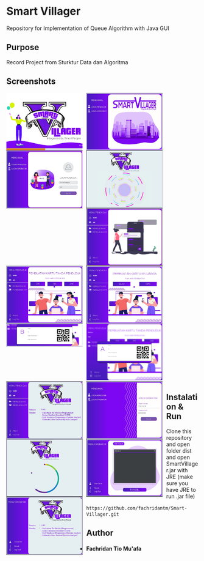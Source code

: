 # Smart Villager
Repository for Implementation of Queue Algorithm with Java GUI

## Purpose
Record Project from Sturktur Data dan Algoritma

## Screenshots
<img src="https://raw.githubusercontent.com/fachridantm/Smart-Villager/master/screenshots/Welcome.png"
    alt="Splash Screen" style="float: left; margin-right: 10px;"
    width="200" /> <img src="https://raw.githubusercontent.com/fachridantm/Smart-Villager/master/screenshots/pnlHomeLogin.jpeg"
    alt="Home Login" style="float: left; margin-right: 10px;"
    width="200" /> <img src="https://raw.githubusercontent.com/fachridantm/Smart-Villager/master/screenshots/pnlLoginUser.jpeg"
    alt="Login User" style="float: left; margin-right: 10px;"
    width="200" /> <img src="https://raw.githubusercontent.com/fachridantm/Smart-Villager/master/screenshots/pnlLoadingUser.jpeg"
    alt="Loading User" style="float: left; margin-right: 10px;"
    width="200" /> <img src="https://raw.githubusercontent.com/fachridantm/Smart-Villager/master/screenshots/pnlHomeUser.jpeg"
    alt="Home User" style="float: left; margin-right: 10px;"
    width="200" /> <img src="https://raw.githubusercontent.com/fachridantm/Smart-Villager/master/screenshots/pnlKTP.jpeg"
    alt="Panel KTP" style="float: left; margin-right: 10px;"
    width="200" /> <img src="https://raw.githubusercontent.com/fachridantm/Smart-Villager/master/screenshots/pnlKK.jpeg"
    alt="Panel KK" style="float: left; margin-right: 10px;"
    width="200" /> <img src="https://raw.githubusercontent.com/fachridantm/Smart-Villager/master/screenshots/pnlTiketKTP.jpg"
    alt="Panel Tiket KTP" style="float: left-center; margin-right: 10px;"
    width="200" /> <img src="https://raw.githubusercontent.com/fachridantm/Smart-Villager/master/screenshots/pnlTiketKK.jpeg"
    alt="Panel Tiket KK" style="float: left; margin-right: 10px;"
    width="200" /> <img src="https://raw.githubusercontent.com/fachridantm/Smart-Villager/master/screenshots/pnlAboutUser.jpeg"
    alt="About User" style="float: left; margin-right: 10px;"
    width="200" /> <img src="https://raw.githubusercontent.com/fachridantm/Smart-Villager/master/screenshots/pnlLoginOperator.jpeg"
    alt="Login Operator" style="float: left; margin-right: 10px;"
    width="200" /> <img src="https://raw.githubusercontent.com/fachridantm/Smart-Villager/master/screenshots/pnlLoadingOperator.jpeg"
    alt="Loading Operator" style="float: left; margin-right: 10px;"
    width="200" /> <img src="https://raw.githubusercontent.com/fachridantm/Smart-Villager/master/screenshots/pnlPanggilan.jpeg"
    alt="Panel Panggilan" style="float: left; margin-right: 10px;"
    width="200" /> <img src="https://raw.githubusercontent.com/fachridantm/Smart-Villager/master/screenshots/pnlAboutOperator.jpeg"
    alt="About Operator" style="float: left; margin-right: 10px;"
    width="200" />

## Instalation & Run
Clone this repository and open folder dist and open SmartVillager.jar with JRE (make sure you have JRE to run .jar file)
``````````````````````````````````````````````````````````
https://github.com/fachridantm/Smart-Villager.git
``````````````````````````````````````````````````````````
## Author
* #### Fachridan Tio Mu'afa